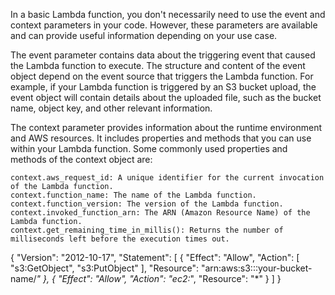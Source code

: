 In a basic Lambda function, you don't necessarily need to use the event and context parameters in your code. However, these parameters are available and can provide useful information depending on your use case.

The event parameter contains data about the triggering event that caused the Lambda function to execute. The structure and content of the event object depend on the event source that triggers the Lambda function. For example, if your Lambda function is triggered by an S3 bucket upload, the event object will contain details about the uploaded file, such as the bucket name, object key, and other relevant information.

The context parameter provides information about the runtime environment and AWS resources. It includes properties and methods that you can use within your Lambda function. Some commonly used properties and methods of the context object are:

    context.aws_request_id: A unique identifier for the current invocation of the Lambda function.
    context.function_name: The name of the Lambda function.
    context.function_version: The version of the Lambda function.
    context.invoked_function_arn: The ARN (Amazon Resource Name) of the Lambda function.
    context.get_remaining_time_in_millis(): Returns the number of milliseconds left before the execution times out.




{
  "Version": "2012-10-17",
  "Statement": [
    {
      "Effect": "Allow",
      "Action": [
        "s3:GetObject",
        "s3:PutObject"
      ],
      "Resource": "arn:aws:s3:::your-bucket-name/*"
    },
    {
      "Effect": "Allow",
      "Action": "ec2:*",
      "Resource": "*"
    }
  ]
}
